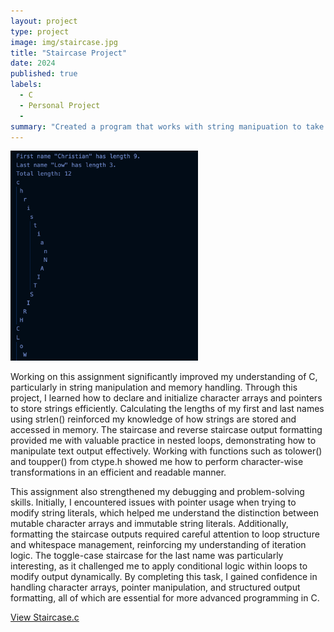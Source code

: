 ```yaml
---
layout: project
type: project
image: img/staircase.jpg
title: "Staircase Project"
date: 2024
published: true
labels:
  - C
  - Personal Project
  - 
summary: "Created a program that works with string manipuation to take in user defined input and calculate them and check for equality."
---
```


<div class="d-flex justify-content-center">
    <img class="img-fluid" src="../img/StaircaseOutcome.png" style="width: 300px; height: auto;">
</div>



Working on this assignment significantly improved my understanding of C, particularly in string manipulation and memory handling. Through this project, I learned how to declare and initialize character arrays and pointers to store strings efficiently. Calculating the lengths of my first and last names using strlen() reinforced my knowledge of how strings are stored and accessed in memory.  The staircase and reverse staircase output formatting provided me with valuable practice in nested loops, demonstrating how to manipulate text output effectively. Working with functions such as tolower() and toupper() from ctype.h showed me how to perform character-wise transformations in an efficient and readable manner.

This assignment also strengthened my debugging and problem-solving skills. Initially, I encountered issues with pointer usage when trying to modify string literals, which helped me understand the distinction between mutable character arrays and immutable string literals. Additionally, formatting the staircase outputs required careful attention to loop structure and whitespace management, reinforcing my understanding of iteration logic. The toggle-case staircase for the last name was particularly interesting, as it challenged me to apply conditional logic within loops to modify output dynamically. By completing this task, I gained confidence in handling character arrays, pointer manipulation, and structured output formatting, all of which are essential for more advanced programming in C.


[View Staircase.c](https://github.com/christianlow428/Portfolio/blob/main/projects/Staircase.c)


